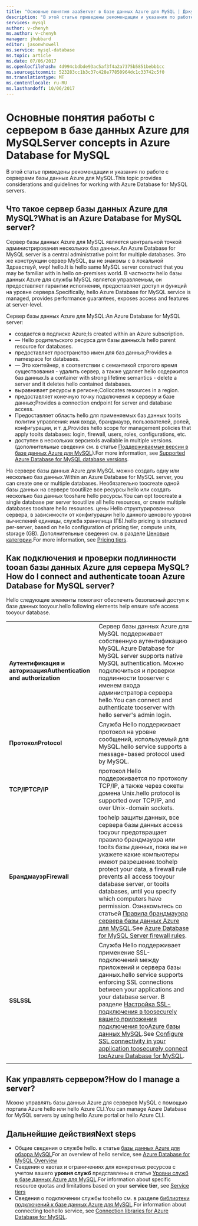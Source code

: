```yaml
---
title: "Основные понятия aaaServer в базе данных Azure для MySQL | Документы Microsoft"
description: "В этой статье приведены рекомендации и указания по работе с серверами базы данных Azure для MySQL."
services: mysql
author: v-chenyh
ms.author: v-chenyh
manager: jhubbard
editor: jasonwhowell
ms.service: mysql-database
ms.topic: article
ms.date: 07/06/2017
ms.openlocfilehash: 4d994cbdbde93ac5af3f4a2a7375b5851bebb1cc
ms.sourcegitcommit: 523283cc1b3c37c428e77850964dc1c33742c5f0
ms.translationtype: MT
ms.contentlocale: ru-RU
ms.lasthandoff: 10/06/2017
---
```

# <a name="server-concepts-in-azure-database-for-mysql"></a><span data-ttu-id="b29cf-103">Основные понятия работы с сервером в базе данных Azure для MySQL</span><span class="sxs-lookup"><span data-stu-id="b29cf-103">Server concepts in Azure Database for MySQL</span></span>
<span data-ttu-id="b29cf-104">В этой статье приведены рекомендации и указания по работе с серверами базы данных Azure для MySQL.</span><span class="sxs-lookup"><span data-stu-id="b29cf-104">This topic provides considerations and guidelines for working with Azure Database for MySQL servers.</span></span>

## <a name="what-is-an-azure-database-for-mysql-server"></a><span data-ttu-id="b29cf-105">Что такое сервер базы данных Azure для MySQL?</span><span class="sxs-lookup"><span data-stu-id="b29cf-105">What is an Azure Database for MySQL server?</span></span>

<span data-ttu-id="b29cf-106">Сервер базы данных Azure для MySQL является центральной точкой администрирования нескольких баз данных.</span><span class="sxs-lookup"><span data-stu-id="b29cf-106">An Azure Database for MySQL server is a central administrative point for multiple databases.</span></span> <span data-ttu-id="b29cf-107">Это же конструкции сервер MySQL, вы не знакомы с в локальной Здравствуй, мир! hello.</span><span class="sxs-lookup"><span data-stu-id="b29cf-107">It is hello same MySQL server construct that you may be familiar with in hello on-premises world.</span></span> <span data-ttu-id="b29cf-108">В частности hello базы данных Azure для службы MySQL является управляемым, он предоставляет гарантии исполнения, предоставляет доступ и функций на уровне сервера.</span><span class="sxs-lookup"><span data-stu-id="b29cf-108">Specifically, hello Azure Database for MySQL service is managed, provides performance guarantees, exposes access and features at server-level.</span></span>

<span data-ttu-id="b29cf-109">Сервер базы данных Azure для MySQL:</span><span class="sxs-lookup"><span data-stu-id="b29cf-109">An Azure Database for MySQL server:</span></span>

- <span data-ttu-id="b29cf-110">создается в подписке Azure;</span><span class="sxs-lookup"><span data-stu-id="b29cf-110">Is created within an Azure subscription.</span></span>
- <span data-ttu-id="b29cf-111">— Hello родительского ресурса для базы данных.</span><span class="sxs-lookup"><span data-stu-id="b29cf-111">Is hello parent resource for databases.</span></span>
- <span data-ttu-id="b29cf-112">предоставляет пространство имен для баз данных;</span><span class="sxs-lookup"><span data-stu-id="b29cf-112">Provides a namespace for databases.</span></span>
- <span data-ttu-id="b29cf-113">— Это контейнер, в соответствии с семантикой строгого время существования - удалить сервер, а также удаляет hello содержится баз данных.</span><span class="sxs-lookup"><span data-stu-id="b29cf-113">Is a container with strong lifetime semantics - delete a server and it deletes hello contained databases.</span></span>
- <span data-ttu-id="b29cf-114">выравнивает ресурсы в регионе;</span><span class="sxs-lookup"><span data-stu-id="b29cf-114">Collocates resources in a region.</span></span>
- <span data-ttu-id="b29cf-115">предоставляет конечную точку подключения к серверу и базе данных;</span><span class="sxs-lookup"><span data-stu-id="b29cf-115">Provides a connection endpoint for server and database access.</span></span>
- <span data-ttu-id="b29cf-116">Предоставляет область hello для применяемых баз данных tooits политик управления: имя входа, брандмауэр, пользователей, ролей, конфигурации, и т. д.</span><span class="sxs-lookup"><span data-stu-id="b29cf-116">Provides hello scope for management policies that apply tooits databases: login, firewall, users, roles, configurations, etc.</span></span>
- <span data-ttu-id="b29cf-117">доступен в нескольких версиях</span><span class="sxs-lookup"><span data-stu-id="b29cf-117">Is available in multiple versions.</span></span> <span data-ttu-id="b29cf-118">(дополнительные сведения см. в статье [Поддерживаемые версии в базе данных Azure для MySQL](./concepts-supported-versions.md)).</span><span class="sxs-lookup"><span data-stu-id="b29cf-118">For more information, see [Supported Azure Database for MySQL database versions](./concepts-supported-versions.md).</span></span>

<span data-ttu-id="b29cf-119">На сервере базы данных Azure для MySQL можно создать одну или несколько баз данных.</span><span class="sxs-lookup"><span data-stu-id="b29cf-119">Within an Azure Database for MySQL server, you can create one or multiple databases.</span></span> <span data-ttu-id="b29cf-120">Необязательно toocreate одной базы данных на сервере tooutilize все ресурсы hello или создать несколько баз данных tooshare hello ресурсы.</span><span class="sxs-lookup"><span data-stu-id="b29cf-120">You can opt toocreate a single database per server tooutilize all hello resources, or create multiple databases tooshare hello resources.</span></span> <span data-ttu-id="b29cf-121">цены Hello структурированных сервера, в зависимости от конфигурации hello данного ценового уровня вычислений единицы, служба хранилища (ГБ).</span><span class="sxs-lookup"><span data-stu-id="b29cf-121">hello pricing is structured per-server, based on hello configuration of pricing tier, compute units, storage (GB).</span></span> <span data-ttu-id="b29cf-122">Дополнительные сведения см. в разделе [Ценовые категории](./concepts-service-tiers.md).</span><span class="sxs-lookup"><span data-stu-id="b29cf-122">For more information, see [Pricing tiers](./concepts-service-tiers.md).</span></span>

## <a name="how-do-i-connect-and-authenticate-tooan-azure-database-for-mysql-server"></a><span data-ttu-id="b29cf-123">Как подключения и проверки подлинности tooan базы данных Azure для сервера MySQL?</span><span class="sxs-lookup"><span data-stu-id="b29cf-123">How do I connect and authenticate tooan Azure Database for MySQL server?</span></span>

<span data-ttu-id="b29cf-124">Hello следующие элементы помогают обеспечить безопасный доступ к базе данных tooyour.</span><span class="sxs-lookup"><span data-stu-id="b29cf-124">hello following elements help ensure safe access tooyour database.</span></span>

|||
| :-- | :-- |
| <span data-ttu-id="b29cf-125">**Аутентификация и авторизация**</span><span class="sxs-lookup"><span data-stu-id="b29cf-125">**Authentication and authorization**</span></span> | <span data-ttu-id="b29cf-126">Сервер базы данных Azure для MySQL поддерживает собственную аутентификацию MySQL.</span><span class="sxs-lookup"><span data-stu-id="b29cf-126">Azure Database for MySQL server supports native MySQL authentication.</span></span> <span data-ttu-id="b29cf-127">Можно подключиться и проверки подлинности tooserver с именем входа администратора сервера hello.</span><span class="sxs-lookup"><span data-stu-id="b29cf-127">You can connect and authenticate tooserver with hello server's admin login.</span></span> |
| <span data-ttu-id="b29cf-128">**Протокол**</span><span class="sxs-lookup"><span data-stu-id="b29cf-128">**Protocol**</span></span> | <span data-ttu-id="b29cf-129">Служба Hello поддерживает протокол на уровне сообщений, используемый для MySQL.</span><span class="sxs-lookup"><span data-stu-id="b29cf-129">hello service supports a message-based protocol used by MySQL.</span></span> |
| <span data-ttu-id="b29cf-130">**TCP/IP**</span><span class="sxs-lookup"><span data-stu-id="b29cf-130">**TCP/IP**</span></span> | <span data-ttu-id="b29cf-131">протокол Hello поддерживается по протоколу TCP/IP, а также через сокеты домена Unix.</span><span class="sxs-lookup"><span data-stu-id="b29cf-131">hello protocol is supported over TCP/IP, and over Unix-domain sockets.</span></span> |
| <span data-ttu-id="b29cf-132">**Брандмауэр**</span><span class="sxs-lookup"><span data-stu-id="b29cf-132">**Firewall**</span></span> | <span data-ttu-id="b29cf-133">toohelp защиты данных, все сервера базы данных access tooyour предотвращает правило брандмауэра или tooits базы данных, пока вы не укажете какие компьютеры имеют разрешение.</span><span class="sxs-lookup"><span data-stu-id="b29cf-133">toohelp protect your data, a firewall rule prevents all access tooyour database server, or tooits databases, until you specify which computers have permission.</span></span> <span data-ttu-id="b29cf-134">Ознакомьтесь со статьей [Правила брандмауэра сервера базы данных Azure для MySQL](./concepts-firewall-rules.md).</span><span class="sxs-lookup"><span data-stu-id="b29cf-134">See [Azure Database for MySQL Server firewall rules](./concepts-firewall-rules.md).</span></span> |
| <span data-ttu-id="b29cf-135">**SSL**</span><span class="sxs-lookup"><span data-stu-id="b29cf-135">**SSL**</span></span> | <span data-ttu-id="b29cf-136">Служба Hello поддерживает применение SSL-подключений между приложений и сервера базы данных.</span><span class="sxs-lookup"><span data-stu-id="b29cf-136">hello service supports enforcing SSL connections between your applications and your database server.</span></span>  <span data-ttu-id="b29cf-137">В разделе [Настройка SSL-подключения в toosecurely вашего приложения подключения tooAzure базы данных MySQL](./howto-configure-ssl.md).</span><span class="sxs-lookup"><span data-stu-id="b29cf-137">See [Configure SSL connectivity in your application toosecurely connect tooAzure Database for MySQL](./howto-configure-ssl.md).</span></span> |
|||

## <a name="how-do-i-manage-a-server"></a><span data-ttu-id="b29cf-138">Как управлять сервером?</span><span class="sxs-lookup"><span data-stu-id="b29cf-138">How do I manage a server?</span></span>
<span data-ttu-id="b29cf-139">Можно управлять базы данных Azure для серверов MySQL с помощью портала Azure hello или hello Azure CLI.</span><span class="sxs-lookup"><span data-stu-id="b29cf-139">You can manage Azure Database for MySQL servers by using hello Azure portal or hello Azure CLI.</span></span>

## <a name="next-steps"></a><span data-ttu-id="b29cf-140">Дальнейшие действия</span><span class="sxs-lookup"><span data-stu-id="b29cf-140">Next steps</span></span>
- <span data-ttu-id="b29cf-141">Общие сведения о службе hello. в статье [базы данных Azure для обзора MySQL](./overview.md)</span><span class="sxs-lookup"><span data-stu-id="b29cf-141">For an overview of hello service, see [Azure Database for MySQL Overview](./overview.md)</span></span>
- <span data-ttu-id="b29cf-142">Сведения о квотах и ограничениях для конкретных ресурсов с учетом вашего **уровня служб** представлены в статье [Уровни служб в базе данных Azure для MySQL](./concepts-service-tiers.md).</span><span class="sxs-lookup"><span data-stu-id="b29cf-142">For information about specific resource quotas and limitations based on your **service tier**, see [Service tiers](./concepts-service-tiers.md)</span></span>
- <span data-ttu-id="b29cf-143">Сведения о подключении службы toohello см. в разделе [библиотеки подключений к базе данных Azure для MySQL](./concepts-connection-libraries.md).</span><span class="sxs-lookup"><span data-stu-id="b29cf-143">For information about connecting toohello service, see [Connection libraries for Azure Database for MySQL](./concepts-connection-libraries.md).</span></span>
